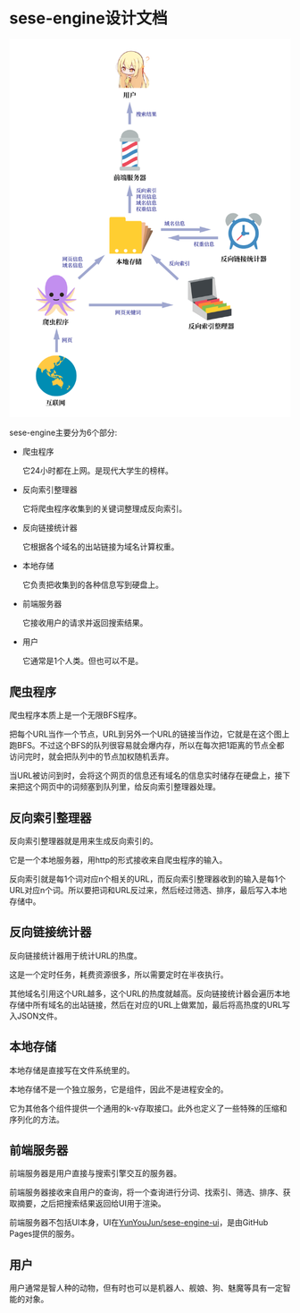 # sese-engine设计文档

![结构.png](结构.png)

sese-engine主要分为6个部分: 

- 爬虫程序

    它24小时都在上网。是现代大学生的榜样。

- 反向索引整理器

    它将爬虫程序收集到的关键词整理成反向索引。

- 反向链接统计器

    它根据各个域名的出站链接为域名计算权重。

- 本地存储

    它负责把收集到的各种信息写到硬盘上。

- 前端服务器
 
    它接收用户的请求并返回搜索结果。

- 用户

    它通常是1个人类。但也可以不是。


## 爬虫程序

爬虫程序本质上是一个无限BFS程序。

把每个URL当作一个节点，URL到另外一个URL的链接当作边，它就是在这个图上跑BFS。不过这个BFS的队列很容易就会爆内存，所以在每次把1距离的节点全都访问完时，就会把队列中的节点加权随机丢弃。

当URL被访问到时，会将这个网页的信息还有域名的信息实时储存在硬盘上，接下来把这个网页中的词频塞到队列里，给反向索引整理器处理。


## 反向索引整理器

反向索引整理器就是用来生成反向索引的。

它是一个本地服务器，用http的形式接收来自爬虫程序的输入。

反向索引就是每1个词对应n个相关的URL，而反向索引整理器收到的输入是每1个URL对应n个词。所以要把词和URL反过来，然后经过筛选、排序，最后写入本地存储中。


## 反向链接统计器

反向链接统计器用于统计URL的热度。

这是一个定时任务，耗费资源很多，所以需要定时在半夜执行。

其他域名引用这个URL越多，这个URL的热度就越高。反向链接统计器会遍历本地存储中所有域名的出站链接，然后在对应的URL上做累加，最后将高热度的URL写入JSON文件。


## 本地存储

本地存储是直接写在文件系统里的。

本地存储不是一个独立服务，它是组件，因此不是进程安全的。

它为其他各个组件提供一个通用的k-v存取接口。此外也定义了一些特殊的压缩和序列化的方法。


## 前端服务器

前端服务器是用户直接与搜索引擎交互的服务器。

前端服务器接收来自用户的查询，将一个查询进行分词、找索引、筛选、排序、获取摘要，之后把搜索结果返回给UI用于渲染。

前端服务器不包括UI本身，UI在[YunYouJun/sese-engine-ui](https://github.com/YunYouJun/sese-engine-ui)，是由GitHub Pages提供的服务。


## 用户

用户通常是智人种的动物，但有时也可以是机器人、舰娘、狗、魅魔等具有一定智能的对象。
